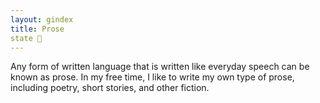 ```yaml
---
layout: gindex
title: Prose
state 🌲
---
```

Any form of written language that is written like everyday speech can be known as prose. In my free time, I like to write my own type of prose, including poetry, short stories, and other fiction.
